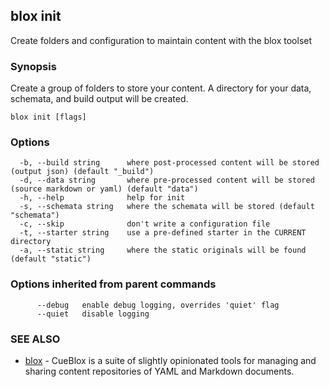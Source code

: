 ## blox init

Create folders and configuration to maintain content with the blox toolset

### Synopsis

Create a group of folders to store your content. A directory for your data,
	schemata, and build output will be created.

```
blox init [flags]
```

### Options

```
  -b, --build string      where post-processed content will be stored (output json) (default "_build")
  -d, --data string       where pre-processed content will be stored (source markdown or yaml) (default "data")
  -h, --help              help for init
  -s, --schemata string   where the schemata will be stored (default "schemata")
  -c, --skip              don't write a configuration file
  -t, --starter string    use a pre-defined starter in the CURRENT directory
  -a, --static string     where the static originals will be found (default "static")
```

### Options inherited from parent commands

```
      --debug   enable debug logging, overrides 'quiet' flag
      --quiet   disable logging
```

### SEE ALSO

* [blox](/cmd/blox)	 - CueBlox is a suite of slightly opinionated tools for managing and sharing content repositories of YAML and Markdown documents.

